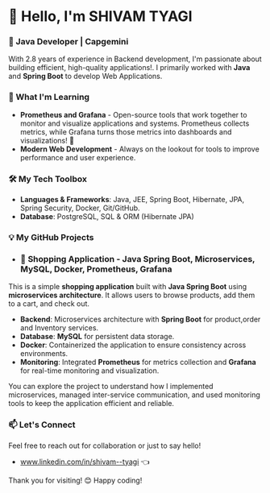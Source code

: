 # 👋 Hello, I'm SHIVAM TYAGI

### 🚀 Java Developer | Capgemini
With 2.8 years of experience in Backend development, I'm passionate about building efficient, high-quality applications!.
I primarily worked with **Java** and **Spring Boot** to develop Web Applications.

### 🌱 What I'm Learning
- **Prometheus and Grafana** - Open-source tools that work together to monitor and visualize applications and systems.
    Prometheus collects metrics, while Grafana turns those metrics into dashboards and visualizations! 🎨
- **Modern Web Development** - Always on the lookout for tools to improve performance and user experience.

### 🛠️ My Tech Toolbox
- **Languages & Frameworks**: Java, JEE, Spring Boot, Hibernate, JPA, Spring Security, Docker, Git/GitHub.
- **Database**: PostgreSQL, SQL & ORM (Hibernate JPA)

### 💡 My GitHub Projects

-  ### 🛒 Shopping Application - Java Spring Boot, Microservices, MySQL, Docker, Prometheus, Grafana

This is a simple **shopping application** built with **Java Spring Boot** using **microservices architecture**. 
It allows users to browse products, add them to a cart, and check out. 

- **Backend**: Microservices architecture with **Spring Boot** for product,order and Inventory services.
- **Database**: **MySQL** for persistent data storage.
- **Docker**: Containerized the application to ensure consistency across environments.
- **Monitoring**: Integrated **Prometheus** for metrics collection and **Grafana** for real-time monitoring and visualization.

You can explore the project to understand how I implemented microservices, managed inter-service communication, 
and used monitoring tools to keep the application efficient and reliable.


### 📫 Let's Connect
Feel free to reach out for collaboration or just to say hello!
- www.linkedin.com/in/shivam--tyagi 👈

Thank you for visiting! 😊 Happy coding!
